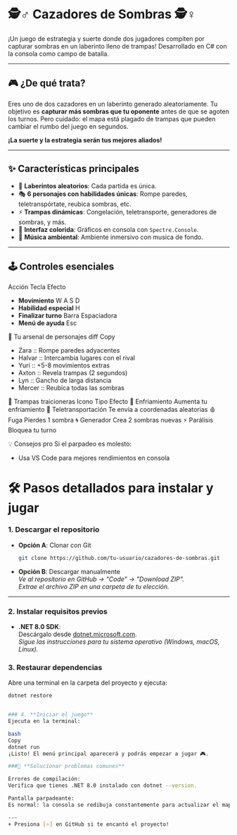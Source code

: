 # 🕵️♂️ Cazadores de Sombras 🕵️♀️

¡Un juego de estrategia y suerte donde dos jugadores compiten por capturar sombras en un laberinto lleno de trampas! Desarrollado en C# con la consola como campo de batalla.



---

## 🎮 **¿De qué trata?**
Eres uno de dos cazadores en un laberinto generado aleatoriamente. Tu objetivo es **capturar más sombras que tu oponente** antes de que se agoten los turnos. Pero cuidado: el mapa está plagado de trampas que pueden cambiar el rumbo del juego en segundos.

**¡La suerte y la estrategia serán tus mejores aliados!**

---

## ✨ **Características principales**
- 🔄 **Laberintos aleatorios**: Cada partida es única.
- 🎭 **6 personajes con habilidades únicas**: Rompe paredes, teletranspórtate,  reubica sombras, etc.
- ⚡ **Trampas dinámicas**: Congelación, teletransporte, generadores de sombras, y más.
- 🎨 **Interfaz colorida**: Gráficos en consola con `Spectre.Console`.
- 🎵 **Música ambiental**: Ambiente inmersivo con musica de fondo.

---

## 🕹️ Controles esenciales
Acción	Tecla	Efecto
 - **Movimiento**	           W A S D	
 - **Habilidad especial**	   H	
 - **Finalizar turno**	     Barra Espaciadora
 - **Menú de ayuda**	       Esc


🦸 Tu arsenal de personajes
diff
Copy
+ Zara   :: Rompe paredes adyacentes
+ Halvar :: Intercambia lugares con el rival
+ Yuri   :: +5-8 movimientos extras
+ Axton  :: Revela trampas (2 segundos)
+ Lyn    :: Gancho de larga distancia
+ Mercer :: Reubica todas las sombras

🧨 Trampas traicioneras
Icono	Tipo	Efecto
🧊	Enfriamiento	Aumenta tu enfriamiento
💫	Teletransportación	Te envía a coordenadas aleatorias
🩸	Fuga	Pierdes 1 sombra
🌀	Generador	Crea 2 sombras nuevas
⚡  Parálisis	Bloquea tu turno

💡 Consejos pro
Si el parpadeo es molesto:
- Usa VS Code para mejores rendimientos en consola

# 🛠️ Pasos detallados para instalar y jugar

### 1. **Descargar el repositorio**
   - **Opción A**: Clonar con Git  
     ```bash
     git clone https://github.com/tu-usuario/cazadores-de-sombras.git
     ```  
   - **Opción B**: Descargar manualmente  
     *Ve al repositorio en GitHub → "Code" → "Download ZIP".*  
     *Extrae el archivo ZIP en una carpeta de tu elección.*

---

### 2. **Instalar requisitos previos**
   - **.NET 8.0 SDK**:  
     Descárgalo desde [dotnet.microsoft.com](https://dotnet.microsoft.com/download/dotnet/8.0).  
     *Sigue las instrucciones para tu sistema operativo (Windows, macOS, Linux).*

### 3. **Restaurar dependencias**
   Abre una terminal en la carpeta del proyecto y ejecuta:  
   ```bash
   dotnet restore


### 4. **Iniciar el juego**
Ejecuta en la terminal:

  bash
  Copy
  dotnet run
  ¡Listo! El menú principal aparecerá y podrás empezar a jugar 🎮.

###🔧 **Solucionar problemas comunes**

  Errores de compilación:
  Verifica que tienes .NET 8.0 instalado con dotnet --version.

  Pantalla parpadeante:
  Es normal: la consola se redibuja constantemente para actualizar el mapa.

---
+ Presiona [⭐] en GitHub si te encantó el proyecto!


  






